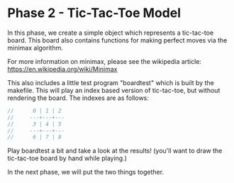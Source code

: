 Phase 2 - Tic-Tac-Toe Model
===========================
In this phase, we create a simple object which represents
a tic-tac-toe board.  This board also contains functions for making
perfect moves via the minimax algorithm.

For more information on minimax, please see the wikipedia article:
https://en.wikipedia.org/wiki/Minimax

This also includes a little test program "boardtest" which is built by
the makefile.  This will play an index based version of tic-tac-toe,
but without rendering the board.  The indexes are as follows:
```c++
//      0 | 1 | 2
//     ---+---+---
//      3 | 4 | 5
//     ---+---+---
//      6 | 7 | 8
```

Play boardtest a bit and take a look at the results!  (you'll want to
draw the tic-tac-toe board by hand while playing.)

In the next phase, we will put the two things together.
